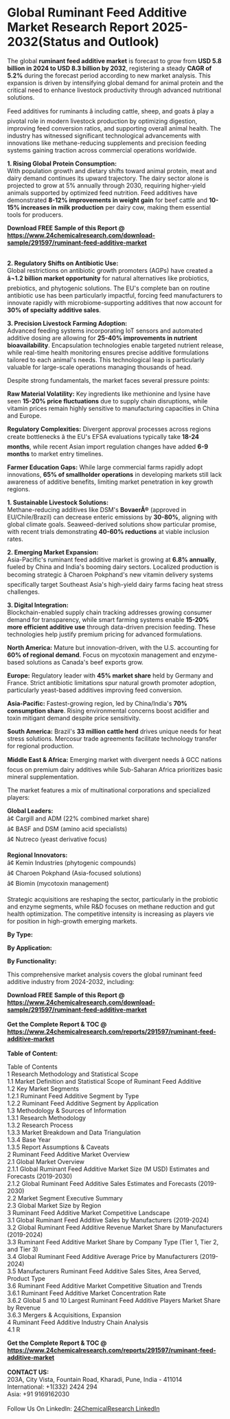 <h1>Global Ruminant Feed Additive Market Research Report 2025-2032(Status and Outlook)</h1><p>The global <strong>ruminant feed additive market</strong> is forecast to grow from <strong>USD 5.8 billion in 2024 to USD 8.3 billion by 2032</strong>, registering a steady <strong>CAGR of 5.2%</strong> during the forecast period according to new market analysis. This expansion is driven by intensifying global demand for animal protein and the critical need to enhance livestock productivity through advanced nutritional solutions.</p><p>Feed additives for ruminants â including cattle, sheep, and goats â play a pivotal role in modern livestock production by optimizing digestion, improving feed conversion ratios, and supporting overall animal health. The industry has witnessed significant technological advancements with innovations like methane-reducing supplements and precision feeding systems gaining traction across commercial operations worldwide.</p><p><strong>1. Rising Global Protein Consumption:</strong><br>
With population growth and dietary shifts toward animal protein, meat and dairy demand continues its upward trajectory. The dairy sector alone is projected to grow at 5% annually through 2030, requiring higher-yield animals supported by optimized feed nutrition. Feed additives have demonstrated <strong>8-12% improvements in weight gain</strong> for beef cattle and <strong>10-15% increases in milk production</strong> per dairy cow, making them essential tools for producers.</p><div><b>Download FREE Sample of this Report @ 
            <a href="https://www.24chemicalresearch.com/download-sample/291597/ruminant-feed-additive-market">
            https://www.24chemicalresearch.com/download-sample/291597/ruminant-feed-additive-market</a></b></div><br><p><strong>2. Regulatory Shifts on Antibiotic Use:</strong><br>
Global restrictions on antibiotic growth promoters (AGPs) have created a <strong>â¬1.2 billion market opportunity</strong> for natural alternatives like probiotics, prebiotics, and phytogenic solutions. The EU's complete ban on routine antibiotic use has been particularly impactful, forcing feed manufacturers to innovate rapidly with microbiome-supporting additives that now account for <strong>30% of specialty additive sales</strong>.</p><p><strong>3. Precision Livestock Farming Adoption:</strong><br>
Advanced feeding systems incorporating IoT sensors and automated additive dosing are allowing for <strong>25-40% improvements in nutrient bioavailability</strong>. Encapsulation technologies enable targeted nutrient release, while real-time health monitoring ensures precise additive formulations tailored to each animal's needs. This technological leap is particularly valuable for large-scale operations managing thousands of head.</p><p>Despite strong fundamentals, the market faces several pressure points:</p><p><strong>Raw Material Volatility:</strong> Key ingredients like methionine and lysine have seen <strong>15-20% price fluctuations</strong> due to supply chain disruptions, while vitamin prices remain highly sensitive to manufacturing capacities in China and Europe.</p><p><strong>Regulatory Complexities:</strong> Divergent approval processes across regions create bottlenecks â the EU's EFSA evaluations typically take <strong>18-24 months</strong>, while recent Asian import regulation changes have added <strong>6-9 months</strong> to market entry timelines.</p><p><strong>Farmer Education Gaps:</strong> While large commercial farms rapidly adopt innovations, <strong>65% of smallholder operations</strong> in developing markets still lack awareness of additive benefits, limiting market penetration in key growth regions.</p><p><strong>1. Sustainable Livestock Solutions:</strong><br>
Methane-reducing additives like DSM's <strong>BovaerÂ®</strong> (approved in EU/Chile/Brazil) can decrease enteric emissions by <strong>30-80%</strong>, aligning with global climate goals. Seaweed-derived solutions show particular promise, with recent trials demonstrating <strong>40-60% reductions</strong> at viable inclusion rates.</p><p><strong>2. Emerging Market Expansion:</strong><br>
Asia-Pacific's ruminant feed additive market is growing at <strong>6.8% annually</strong>, fueled by China and India's booming dairy sectors. Localized production is becoming strategic â Charoen Pokphand's new vitamin delivery systems specifically target Southeast Asia's high-yield dairy farms facing heat stress challenges.</p><p><strong>3. Digital Integration:</strong><br>
Blockchain-enabled supply chain tracking addresses growing consumer demand for transparency, while smart farming systems enable <strong>15-20% more efficient additive use</strong> through data-driven precision feeding. These technologies help justify premium pricing for advanced formulations.</p><p><strong>North America:</strong> Mature but innovation-driven, with the U.S. accounting for <strong>60% of regional demand</strong>. Focus on mycotoxin management and enzyme-based solutions as Canada's beef exports grow.</p><p><strong>Europe:</strong> Regulatory leader with <strong>45% market share</strong> held by Germany and France. Strict antibiotic limitations spur natural growth promoter adoption, particularly yeast-based additives improving feed conversion.</p><p><strong>Asia-Pacific:</strong> Fastest-growing region, led by China/India's <strong>70% consumption share</strong>. Rising environmental concerns boost acidifier and toxin mitigant demand despite price sensitivity.</p><p><strong>South America:</strong> Brazil's <strong>33 million cattle herd</strong> drives unique needs for heat stress solutions. Mercosur trade agreements facilitate technology transfer for regional production.</p><p><strong>Middle East &amp; Africa:</strong> Emerging market with divergent needs â GCC nations focus on premium dairy additives while Sub-Saharan Africa prioritizes basic mineral supplementation.</p><p>The market features a mix of multinational corporations and specialized players:</p><p><strong>Global Leaders:</strong><br>
â¢ Cargill and ADM (22% combined market share)<br>
â¢ BASF and DSM (amino acid specialists)<br>
â¢ Nutreco (yeast derivative focus)</p><p><strong>Regional Innovators:</strong><br>
â¢ Kemin Industries (phytogenic compounds)<br>
â¢ Charoen Pokphand (Asia-focused solutions)<br>
â¢ Biomin (mycotoxin management)</p><p>Strategic acquisitions are reshaping the sector, particularly in the probiotic and enzyme segments, while R&amp;D focuses on methane reduction and gut health optimization. The competitive intensity is increasing as players vie for position in high-growth emerging markets.</p><p><strong>By Type:</strong></p><p><strong>By Application:</strong></p><p><strong>By Functionality:</strong></p><p>This comprehensive market analysis covers the global ruminant feed additive industry from 2024-2032, including:</p><div><b>Download FREE Sample of this Report @ 
            <a href="https://www.24chemicalresearch.com/download-sample/291597/ruminant-feed-additive-market">
            https://www.24chemicalresearch.com/download-sample/291597/ruminant-feed-additive-market</a></b></div><br><div><b>Get the Complete Report & TOC @ 
            <a href="https://www.24chemicalresearch.com/reports/291597/ruminant-feed-additive-market">
            https://www.24chemicalresearch.com/reports/291597/ruminant-feed-additive-market</a></b></div><br>
            <b>Table of Content:</b><p>Table of Contents<br />
1 Research Methodology and Statistical Scope<br />
1.1 Market Definition and Statistical Scope of Ruminant Feed Additive<br />
1.2 Key Market Segments<br />
1.2.1 Ruminant Feed Additive Segment by Type<br />
1.2.2 Ruminant Feed Additive Segment by Application<br />
1.3 Methodology & Sources of Information<br />
1.3.1 Research Methodology<br />
1.3.2 Research Process<br />
1.3.3 Market Breakdown and Data Triangulation<br />
1.3.4 Base Year<br />
1.3.5 Report Assumptions & Caveats<br />
2 Ruminant Feed Additive Market Overview<br />
2.1 Global Market Overview<br />
2.1.1 Global Ruminant Feed Additive Market Size (M USD) Estimates and Forecasts (2019-2030)<br />
2.1.2 Global Ruminant Feed Additive Sales Estimates and Forecasts (2019-2030)<br />
2.2 Market Segment Executive Summary<br />
2.3 Global Market Size by Region<br />
3 Ruminant Feed Additive Market Competitive Landscape<br />
3.1 Global Ruminant Feed Additive Sales by Manufacturers (2019-2024)<br />
3.2 Global Ruminant Feed Additive Revenue Market Share by Manufacturers (2019-2024)<br />
3.3 Ruminant Feed Additive Market Share by Company Type (Tier 1, Tier 2, and Tier 3)<br />
3.4 Global Ruminant Feed Additive Average Price by Manufacturers (2019-2024)<br />
3.5 Manufacturers Ruminant Feed Additive Sales Sites, Area Served, Product Type<br />
3.6 Ruminant Feed Additive Market Competitive Situation and Trends<br />
3.6.1 Ruminant Feed Additive Market Concentration Rate<br />
3.6.2 Global 5 and 10 Largest Ruminant Feed Additive Players Market Share by Revenue<br />
3.6.3 Mergers & Acquisitions, Expansion<br />
4 Ruminant Feed Additive Industry Chain Analysis<br />
4.1 R</p><div><b>Get the Complete Report & TOC @ 
            <a href="https://www.24chemicalresearch.com/reports/291597/ruminant-feed-additive-market">
            https://www.24chemicalresearch.com/reports/291597/ruminant-feed-additive-market</a></b></div><br><b>CONTACT US:</b><br>
            203A, City Vista, Fountain Road, Kharadi, Pune, India - 411014<br>
            International: +1(332) 2424 294<br>
            Asia: +91 9169162030 <br><br>
            Follow Us On LinkedIn: <a href="https://www.linkedin.com/company/24chemicalresearch/">24ChemicalResearch LinkedIn</a>